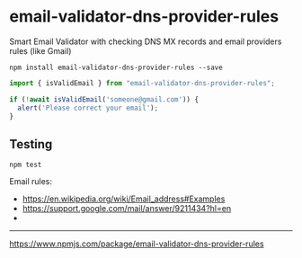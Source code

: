 # email-validator-dns-provider-rules
Smart Email Validator with checking DNS MX records and email providers rules (like Gmail)
```shell
npm install email-validator-dns-provider-rules --save
```
```js
import { isValidEmail } from "email-validator-dns-provider-rules";

if (!await isValidEmail('someone@gmail.com')) {
  alert('Please correct your email');
}
```


## Testing
```shell
npm test
```



Email rules:
- https://en.wikipedia.org/wiki/Email_address#Examples
- https://support.google.com/mail/answer/9211434?hl=en
- 

---
https://www.npmjs.com/package/email-validator-dns-provider-rules
